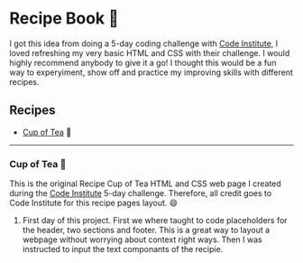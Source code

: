 # Recipe Book :orange_book:

I got this idea from doing a 5-day coding challenge with [Code Institute,](https://codeinstitute.net/5-day-coding-challenge/) I loved refreshing my very basic HTML and CSS with their challenge. I would highly recommend anybody to give it a go! I thought this would be a fun way to experyiment, show off and practice my improving skills with different recipes.

## Recipes
* [Cup of Tea](#Cup-of-Tea) :tea:
---
### Cup of Tea :tea:

This is the original Recipe Cup of Tea HTML and CSS web page I created during the [Code Institute](https://codeinstitute.net/5-day-coding-challenge/) 5-day challenge.  Therefore, all credit goes to Code Institute for this recipe pages layout. :smile:

1. First day of this project. First we where taught to code placeholders for the header, two sections and footer. This is a great way to layout a webpage without worrying about context right ways. Then I was instructed to input the text componants of the recipie.

